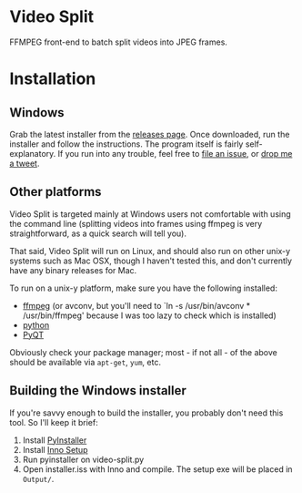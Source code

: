Video Split
=============

FFMPEG front-end to batch split videos into JPEG frames.

# Installation
## Windows
Grab the latest installer from the [releases page](https://github.com/itsravenous/videosplitter/releases). Once downloaded, run the installer and follow the instructions. The program itself is fairly self-explanatory. If you run into any trouble, feel free to [file an issue](https://github.com/itsravenous/videosplitter/issues/new), or [drop me a tweet](https://twitter.com/itsravenous).

## Other platforms
Video Split is targeted mainly at Windows users not comfortable with using the command line (splitting videos into frames using ffmpeg is very straightforward, as a quick search will tell you).

That said, Video Split will run on Linux, and should also run on other unix-y systems such as Mac OSX, though I haven't tested this, and don't currently have any binary releases for Mac.

To run on a unix-y platform, make sure you have the following installed:

* [ffmpeg](http://ffmpeg.org) (or avconv, but you'll need to `ln -s /usr/bin/avconv * /usr/bin/ffmpeg' because I was too lazy to check which is installed)
* [python](http://python.org)
* [PyQT](http://www.riverbankcomputing.co.uk/software/pyqt/download)

Obviously check your package manager; most - if not all - of the above should be available via `apt-get`, `yum`, etc.

## Building the Windows installer
If you're savvy enough to build the installer, you probably don't need this tool. So I'll keep it brief:

1) Install [PyInstaller](http://pyinstaller.org)
2) Install [Inno Setup](http://www.jrsoftware.org/isdl.php)
3) Run pyinstaller on video-split.py
4) Open installer.iss with Inno and compile. The setup exe will be placed in `Output/`.
